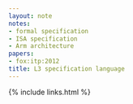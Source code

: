 ```yaml
---
layout: note
notes:
- formal specification
- ISA specification
- Arm architecture
papers:
- fox:itp:2012
title: L3 specification language
---
```

{% include links.html %}
